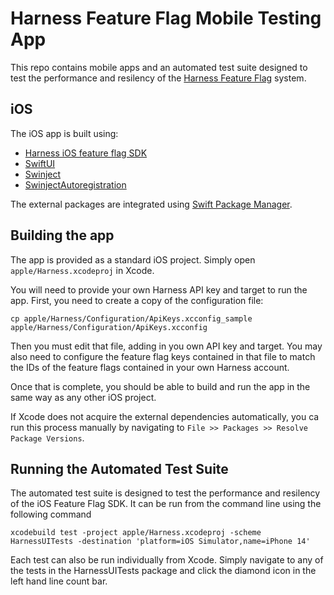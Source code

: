 # Harness Feature Flag Mobile Testing App

This repo contains mobile apps and an automated test suite designed to test the performance and resilency of the [Harness Feature Flag](https://harness.io/products/feature-flags) system.

## iOS

The iOS app is built using:

- [Harness iOS feature flag SDK](https://github.com/harness/ff-ios-client-sdk)
- [SwiftUI](https://developer.apple.com/xcode/swiftui/)
- [Swinject](https://github.com/Swinject/Swinject)
- [SwinjectAutoregistration](https://github.com/Swinject/SwinjectAutoregistration)

The external packages are integrated using [Swift Package Manager](https://www.swift.org/package-manager/).

## Building the app

The app is provided as a standard iOS project. Simply open `apple/Harness.xcodeproj` in Xcode.

You will need to provide your own Harness API key and target to run the app. First, you need to create a copy of the configuration file:

`cp apple/Harness/Configuration/ApiKeys.xcconfig_sample apple/Harness/Configuration/ApiKeys.xcconfig`

Then you must edit that file, adding in you own API key and target. You may also need to configure the feature flag keys contained in that file to match the IDs of the feature flags contained in your own Harness account.

Once that is complete, you should be able to build and run the app in the same way as any other iOS project.

If Xcode does not acquire the external dependencies automatically, you ca run this process manually by navigating to `File >> Packages >> Resolve Package Versions`.

## Running the Automated Test Suite

The automated test suite is designed to test the performance and resilency of the iOS Feature Flag SDK. It can be run from the command line using the following command

`xcodebuild test -project apple/Harness.xcodeproj -scheme HarnessUITests -destination 'platform=iOS Simulator,name=iPhone 14'`

Each test can also be run individually from Xcode. Simply navigate to any of the tests in the HarnessUITests package and click the diamond icon in the left hand line count bar.